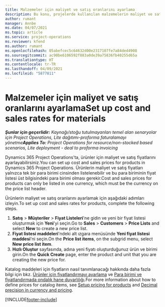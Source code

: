 ```yaml
---
title: Malzemeler için maliyet ve satış oranlarını ayarlama
description: Bu konu, projelerde kullanılan malzemelerin maliyet ve satış oranlarının nasıl ayarlanacağı hakkında bilgi sağlar.
author: rumant
manager: Annbe
ms.date: 04/07/2021
ms.topic: article
ms.service: project-operations
ms.reviewer: kfend
ms.author: rumant
ms.openlocfilehash: 05abefcec5c64632d00e2317107fe7a84ded4908
ms.sourcegitcommit: ac90be6106592f883a0de39a75836fb40255d65a
ms.translationtype: HT
ms.contentlocale: tr-TR
ms.lasthandoff: 04/09/2021
ms.locfileid: "5877811"
---
```

# <a name="set-up-cost-and-sales-rates-for-materials"></a><span data-ttu-id="e6c87-103">Malzemeler için maliyet ve satış oranlarını ayarlama</span><span class="sxs-lookup"><span data-stu-id="e6c87-103">Set up cost and sales rates for materials</span></span>

<span data-ttu-id="e6c87-104">_**Şunlar için geçerlidir:** Kaynağı/stoğu tutulmayanları temel alan senaryolar için Project Operations, Lite dağıtımı-proforma faturalamayı yönetme_</span><span class="sxs-lookup"><span data-stu-id="e6c87-104">_**Applies To:** Project Operations for resource/non-stocked based scenarios, Lite deployment - deal to proforma invoicing_</span></span>

<span data-ttu-id="e6c87-105">Dynamics 365 Project Operations'ta, ürünler için maliyet ve satış fiyatlarını ayarlayabilirsiniz.</span><span class="sxs-lookup"><span data-stu-id="e6c87-105">You can set up cost and sales prices for products in Dynamics 365 Project Operations.</span></span> <span data-ttu-id="e6c87-106">Ürünlerin maliyet ve satış fiyatları yalnızca tek bir para birimi cinsinden listelenebilir ve bu para biriminin fiyat listesi üst bilgisindeki para birimi olması gerekir.</span><span class="sxs-lookup"><span data-stu-id="e6c87-106">Cost and sales prices for products can only be listed in one currency, which must be the currency on the price list header.</span></span>

<span data-ttu-id="e6c87-107">Ürünlerin maliyet ve satış oranlarını ayarlamak için aşağıdaki adımları izleyin.</span><span class="sxs-lookup"><span data-stu-id="e6c87-107">To set up cost and sales rates for products, complete the following steps.</span></span> 

1. <span data-ttu-id="e6c87-108">**Satış** > **Müşteriler** > **Fiyat Listeleri**'ne gidin ve yeni bir fiyat listesi oluşturmak için **Yeni**'yi seçin.</span><span class="sxs-lookup"><span data-stu-id="e6c87-108">Go to **Sales** > **Customers** > **Price Lists** and select **New** to create a new price list.</span></span> 
2. <span data-ttu-id="e6c87-109">**Fiyat listesi maddeleri**'ndeki alt ızgara menüsünde **Yeni fiyat listesi maddesi**'ni seçin.</span><span class="sxs-lookup"><span data-stu-id="e6c87-109">On the **Price list items**, on the subgrid menu, select **New price list item**.</span></span> 
3. <span data-ttu-id="e6c87-110">**Hızlı Oluştur** sayfasında, adına yeni fiyatı oluşturduğunuz ürün ve birimi girin.</span><span class="sxs-lookup"><span data-stu-id="e6c87-110">On the **Quick Create** page, enter the product and unit that you are creating the new price for.</span></span>

<span data-ttu-id="e6c87-111">Katalog maddeleri için fiyatların nasıl tanımlanacağı hakkında daha fazla bilgi için bkz. [Ürünler için fiyatlandırmayı ayarlama](https://docs.microsoft.com/dynamics365/sales-enterprise/create-price-lists-price-list-items-define-pricing-products) ve [Para birimi ve fiyatlandırmada ondalık hane duyarlılığı](https://docs.microsoft.com/dynamics365/sales-enterprise/decimal-precision-currency-pricing).</span><span class="sxs-lookup"><span data-stu-id="e6c87-111">For more information about how to define prices for catalog items, see [Setup pricing for products](https://docs.microsoft.com/dynamics365/sales-enterprise/create-price-lists-price-list-items-define-pricing-products) and [Decimal precision in currency and pricing](https://docs.microsoft.com/dynamics365/sales-enterprise/decimal-precision-currency-pricing).</span></span>

[!INCLUDE[footer-include](../includes/footer-banner.md)]
